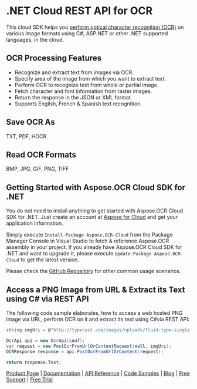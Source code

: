 # .NET Cloud REST API for OCR

This cloud SDK helps you [perform optical character recognition (OCR)](https://products.aspose.cloud/ocr/net) on various image formats using C#, ASP.NET or other .NET supported languages, in the cloud.

## OCR Processing Features

- Recognize and extract text from images via OCR.
- Specify area of the image from which you want to extract text.
- Perform OCR to recognize text from whole or partial image.
- Fetch character and font information from raster images.
- Return the response in the JSON or XML format.
- Supports English, French & Spanish text recognition.

## Save OCR As

TXT, PDF, HOCR

## Read OCR Formats

BMP, JPG, GIF, PNG, TIFF

## Getting Started with Aspose.OCR Cloud SDK for .NET

You do not need to install anything to get started with Aspose.OCR Cloud SDK for .NET. Just create an account at [Aspose for Cloud](https://dashboard.aspose.cloud/#/apps) and get your application information.

Simply execute `Install-Package Aspose.OCR-Cloud` from the Package Manager Console in Visual Studio to fetch & reference Aspose.OCR assembly in your project. If you already have Aspose.OCR Cloud SDK for .NET and want to upgrade it, please execute `Update-Package Aspose.OCR-Cloud` to get the latest version.

Please check the [GitHub Repository](https://github.com/aspose-ocr-cloud/aspose-ocr-cloud-dotnet) for other common usage scenarios.

## Access a PNG Image from URL & Extract its Text using C# via REST API

The following code sample elaborates, how to access a web hosted PNG image via URL, perform OCR on it and extract its text using C#via REST API:

```csharp
string imgUri = @"http://typecast.com/images/uploads/fluid-type-single-column.png";

OcrApi api = new OcrApi(conf);
var request = new PostOcrFromUrlOrContentRequest(null, imgUri);
OCRResponse response = api.PostOcrFromUrlOrContent(request);

return response.Text;
```

[Product Page](https://products.aspose.cloud/ocr/net) | [Documentation](https://docs.aspose.cloud/display/ocrcloud/Home) | [API Reference](https://apireference.aspose.cloud/ocr/) | [Code Samples](https://github.com/aspose-ocr-cloud/aspose-ocr-cloud-dotnet) | [Blog](https://blog.aspose.cloud/category/ocr/) | [Free Support](https://forum.aspose.cloud/c/ocr) | [Free Trial](https://dashboard.aspose.cloud/#/apps)
